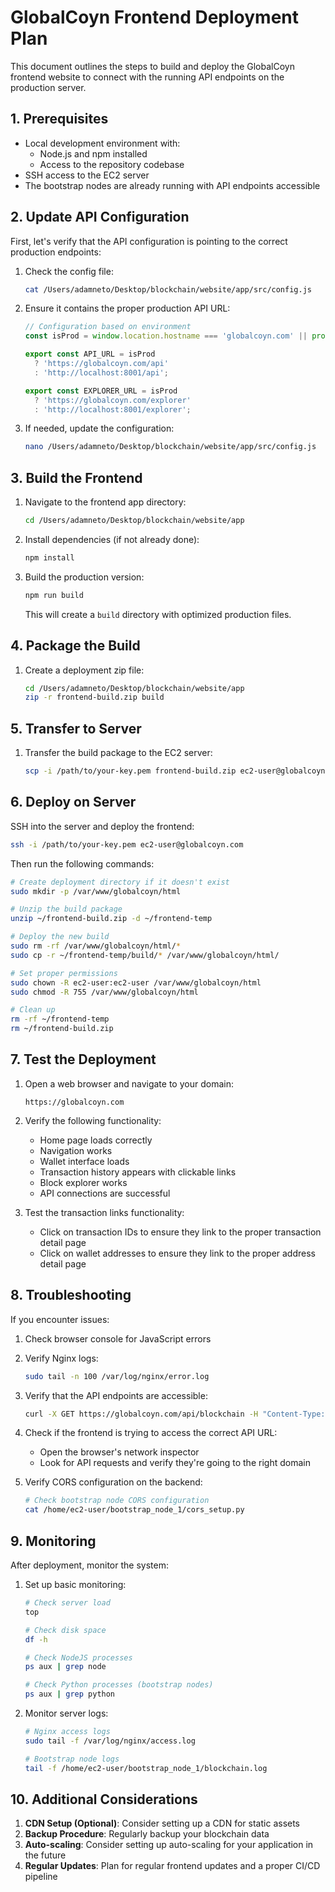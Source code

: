 # GlobalCoyn Frontend Deployment Plan

This document outlines the steps to build and deploy the GlobalCoyn frontend website to connect with the running API endpoints on the production server.

## 1. Prerequisites

- Local development environment with:
  - Node.js and npm installed
  - Access to the repository codebase
- SSH access to the EC2 server
- The bootstrap nodes are already running with API endpoints accessible

## 2. Update API Configuration

First, let's verify that the API configuration is pointing to the correct production endpoints:

1. Check the config file:
   ```bash
   cat /Users/adamneto/Desktop/blockchain/website/app/src/config.js
   ```

2. Ensure it contains the proper production API URL:
   ```javascript
   // Configuration based on environment
   const isProd = window.location.hostname === 'globalcoyn.com' || process.env.NODE_ENV === 'production';
   
   export const API_URL = isProd 
     ? 'https://globalcoyn.com/api'
     : 'http://localhost:8001/api';
   
   export const EXPLORER_URL = isProd
     ? 'https://globalcoyn.com/explorer'
     : 'http://localhost:8001/explorer';
   ```

3. If needed, update the configuration:
   ```bash
   nano /Users/adamneto/Desktop/blockchain/website/app/src/config.js
   ```

## 3. Build the Frontend

1. Navigate to the frontend app directory:
   ```bash
   cd /Users/adamneto/Desktop/blockchain/website/app
   ```

2. Install dependencies (if not already done):
   ```bash
   npm install
   ```

3. Build the production version:
   ```bash
   npm run build
   ```

   This will create a `build` directory with optimized production files.

## 4. Package the Build

1. Create a deployment zip file:
   ```bash
   cd /Users/adamneto/Desktop/blockchain/website/app
   zip -r frontend-build.zip build
   ```

## 5. Transfer to Server

1. Transfer the build package to the EC2 server:
   ```bash
   scp -i /path/to/your-key.pem frontend-build.zip ec2-user@globalcoyn.com:~
   ```

## 6. Deploy on Server

SSH into the server and deploy the frontend:

```bash
ssh -i /path/to/your-key.pem ec2-user@globalcoyn.com
```

Then run the following commands:

```bash
# Create deployment directory if it doesn't exist
sudo mkdir -p /var/www/globalcoyn/html

# Unzip the build package
unzip ~/frontend-build.zip -d ~/frontend-temp

# Deploy the new build
sudo rm -rf /var/www/globalcoyn/html/*
sudo cp -r ~/frontend-temp/build/* /var/www/globalcoyn/html/

# Set proper permissions
sudo chown -R ec2-user:ec2-user /var/www/globalcoyn/html
sudo chmod -R 755 /var/www/globalcoyn/html

# Clean up
rm -rf ~/frontend-temp
rm ~/frontend-build.zip
```

## 7. Test the Deployment

1. Open a web browser and navigate to your domain:
   ```
   https://globalcoyn.com
   ```

2. Verify the following functionality:
   - Home page loads correctly
   - Navigation works
   - Wallet interface loads
   - Transaction history appears with clickable links
   - Block explorer works
   - API connections are successful

3. Test the transaction links functionality:
   - Click on transaction IDs to ensure they link to the proper transaction detail page
   - Click on wallet addresses to ensure they link to the proper address detail page

## 8. Troubleshooting

If you encounter issues:

1. Check browser console for JavaScript errors
2. Verify Nginx logs:
   ```bash
   sudo tail -n 100 /var/log/nginx/error.log
   ```

3. Verify that the API endpoints are accessible:
   ```bash
   curl -X GET https://globalcoyn.com/api/blockchain -H "Content-Type: application/json"
   ```

4. Check if the frontend is trying to access the correct API URL:
   - Open the browser's network inspector
   - Look for API requests and verify they're going to the right domain

5. Verify CORS configuration on the backend:
   ```bash
   # Check bootstrap node CORS configuration
   cat /home/ec2-user/bootstrap_node_1/cors_setup.py
   ```

## 9. Monitoring

After deployment, monitor the system:

1. Set up basic monitoring:
   ```bash
   # Check server load
   top
   
   # Check disk space
   df -h
   
   # Check NodeJS processes
   ps aux | grep node
   
   # Check Python processes (bootstrap nodes)
   ps aux | grep python
   ```

2. Monitor server logs:
   ```bash
   # Nginx access logs
   sudo tail -f /var/log/nginx/access.log
   
   # Bootstrap node logs
   tail -f /home/ec2-user/bootstrap_node_1/blockchain.log
   ```

## 10. Additional Considerations

1. **CDN Setup (Optional)**: Consider setting up a CDN for static assets
2. **Backup Procedure**: Regularly backup your blockchain data
3. **Auto-scaling**: Consider setting up auto-scaling for your application in the future
4. **Regular Updates**: Plan for regular frontend updates and a proper CI/CD pipeline